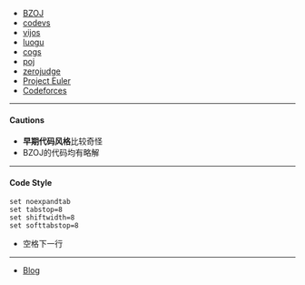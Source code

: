 
* [BZOJ](http://www.lydsy.com/JudgeOnline)
* [codevs](http://codevs.cn/)
* [vijos](https://vijos.org)
* [luogu](http://www.luogu.org/)
* [cogs](http://cojs.tk/cogs/index.php)
* [poj](http://poj.org/)
* [zerojudge](http://zerojudge.tw/)
* [Project Euler](https://projecteuler.net)
* [Codeforces](https://codeforces.com)
---

#### Cautions

* **早期代码风格**比较奇怪
* BZOJ的代码均有略解

***

#### Code Style
	set noexpandtab
	set tabstop=8
	set shiftwidth=8
	set softtabstop=8
* 空格下一行

***

* [Blog](http://yeguanghao.xyz)
